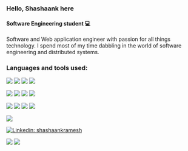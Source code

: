 ### Hello, Shashaank here
#### Software Engineering student 💻
Software and Web application engineer with passion for all things technology. I spend most of my time dabbling in the world of software engineering and distributed systems.


### Languages and tools used:

<!--Languages-->
![](https://img.shields.io/badge/-Java-565555?style=flat-square&logo=Java)
![](https://img.shields.io/badge/-JavaScript-565555?style=flat-square&logo=javascript)
![](https://img.shields.io/badge/-TypeScript-565555?style=flat-square&logo=typescript)
![](https://img.shields.io/badge/-go-565555?style=flat-square&logo=go)

<!-- Frameworks & Libraries -->
![](https://img.shields.io/badge/-NodeJS-565555?style=flat-square&logo=node.js)
![](https://img.shields.io/badge/-ExpressJS-565555?style=flat-square)
![](https://img.shields.io/badge/-Springboot-565555?style=flat-square&logo=spring)
![](https://img.shields.io/badge/-GraphQL-565555?style=flat-square&logo=graphql)

<!--Databases-->
![](https://img.shields.io/badge/-PostgreSQL-565555?style=flat-square&logo=PostgreSQL)
![](https://img.shields.io/badge/-MySQL-565555?style=flat-square&logo=MySQL)
![](https://img.shields.io/badge/-MongoDB-565555?style=flat-square&logo=MongoDB)
![](https://img.shields.io/badge/-Redis-565555?style=flat-square&logo=Redis)

<!--Tools and platforms-->
![](https://img.shields.io/badge/-Docker-565555?style=flat-square&logo=Docker)

[![Linkedin: shashaankramesh](https://img.shields.io/badge/-shashaank-blue?style=for-the-badge&logo=Linkedin&logoColor=white&link=https://www.linkedin.com/in/shashaankramesh/)](https://www.linkedin.com/in/shashaankramesh/)

![](https://github-readme-stats.vercel.app/api?username=shashaankramesh&count_private=true&hide_border=true&include_all_commits=true&hide=issues&show_icons=true)
![](https://github-readme-stats.vercel.app/api/top-langs/?username=shashaankramesh&layout=compact&hide_border=true)
